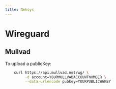 ```yaml
---
title: Neksys
---
```


# Wireguard

## Mullvad

To upload a publicKey:

```sh
    curl https://api.mullvad.net/wg/ \
         -d account=YOURMULLVADACCOUNTNUMBER \
         --data-urlencode pubkey=YOURPUBLICWGKEY
```
